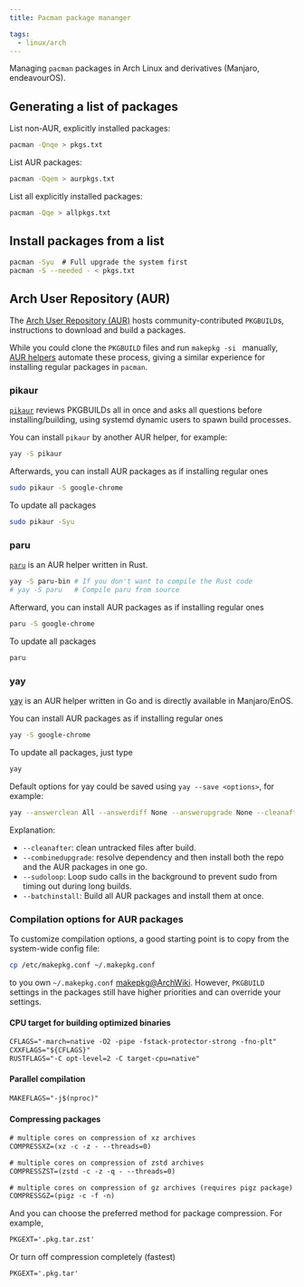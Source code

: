 ```yaml
---
title: Pacman package mananger

tags:
  - linux/arch
---
```


Managing `pacman` packages in Arch Linux and derivatives (Manjaro, endeavourOS).

## Generating a list of packages

List non-AUR, explicitly installed packages:

```sh
pacman -Qnqe > pkgs.txt
```

List AUR packages:

```sh
pacman -Qqem > aurpkgs.txt
```

List all explicitly installed packages:

```sh
pacman -Qqe > allpkgs.txt
```

## Install packages from a list

```sh
pacman -Syu  # Full upgrade the system first
pacman -S --needed - < pkgs.txt
```

## Arch User Repository (AUR)

The [Arch User Repository (AUR)](https://aur.archlinux.org) hosts community-contributed `PKGBUILD`s, instructions to download and build a packages.

While you could clone the `PKGBUILD` files and run `makepkg -si ` manually, [AUR helpers](https://wiki.archlinux.org/index.php/AUR_helpers) automate these process, giving a similar experience for installing regular packages in `pacman`.

### pikaur

[`pikaur`](https://github.com/actionless/pikaur) reviews PKGBUILDs all in once and asks all questions before installing/building, using systemd dynamic users to spawn build processes.

You can install `pikaur` by another AUR helper, for example:

```sh
yay -S pikaur
```

Afterwards, you can install AUR packages as if installing regular ones

```sh
sudo pikaur -S google-chrome
```

To update all packages

```sh
sudo pikaur -Syu
```

### paru

[`paru`](https://github.com/Morganamilo/paru) is an AUR helper written in Rust.

```sh
yay -S paru-bin # If you don't want to compile the Rust code
# yay -S paru   # Compile paru from source
```

Afterward, you can install AUR packages as if installing regular ones

```sh
paru -S google-chrome
```

To update all packages

```sh
paru
```

### yay

[yay](https://github.com/Jguer/yay) is an AUR helper written in Go and is directly available in Manjaro/EnOS.

You can install AUR packages as if installing regular ones

```sh
yay -S google-chrome
```

To update all packages, just type

```sh
yay
```

Default options for yay could be saved using `yay --save <options>`, for example:

```sh
yay --answerclean All --answerdiff None --answerupgrade None --cleanafter --batchinstall --combinedupgrade --sudoloop --save
```

Explanation:
- `--cleanafter`: clean untracked files after build.
- `--combinedupgrade`: resolve dependency and then install both the repo and the AUR packages in one go.
- `--sudoloop`: Loop sudo calls in the background to prevent sudo from timing out during long builds.
- `--batchinstall`: Build all AUR packages and install them at once.

### Compilation options for AUR packages

To customize compilation options, a good starting point is to copy from the system-wide config file:

```sh
cp /etc/makepkg.conf ~/.makepkg.conf
```

to you own `~/.makepkg.conf` [makepkg@ArchWiki](https://wiki.archlinux.org/index.php/Makepkg). However, `PKGBUILD` settings in the  packages still have higher priorities and can override your settings.

#### CPU target for building optimized binaries

```txt title=".makepkg.conf"
CFLAGS="-march=native -O2 -pipe -fstack-protector-strong -fno-plt"
CXXFLAGS="${CFLAGS}"
RUSTFLAGS="-C opt-level=2 -C target-cpu=native"
```

#### Parallel compilation

```txt title=".makepkg.conf"
MAKEFLAGS="-j$(nproc)"
```

#### Compressing packages

```txt title=".makepkg.conf"
# multiple cores on compression of xz archives
COMPRESSXZ=(xz -c -z - --threads=0)

# multiple cores on compression of zstd archives
COMPRESSZST=(zstd -c -z -q - --threads=0)

# multiple cores on compression of gz archives (requires pigz package)
COMPRESSGZ=(pigz -c -f -n)
```

And you can choose the preferred method for package compression. For example,

```txt title=".makepkg.conf"
PKGEXT='.pkg.tar.zst'
```

Or turn off compression completely (fastest)
```txt title=".makepkg.conf"
PKGEXT='.pkg.tar'
```
